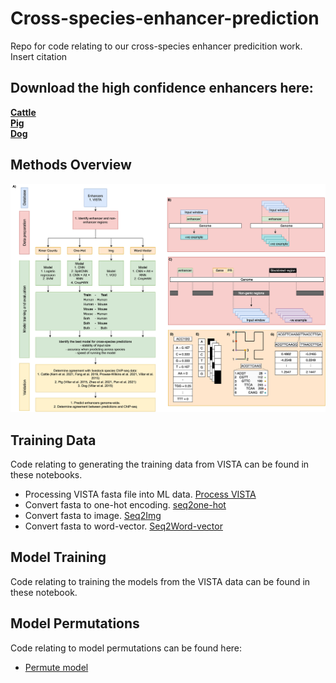 # Cross-species-enhancer-prediction
Repo for code relating to our cross-species enhancer predicition work. Insert citation

## Download the high confidence enhancers here:  
[**Cattle**](https://github.com/DaviesCentreInformatics/Cross-species-enhancer-prediction/blob/main/ARS-UCD1.2.200bp.highConfidence.Enhancer.predictions.bed.gz)  
[**Pig**](https://github.com/DaviesCentreInformatics/Cross-species-enhancer-prediction/blob/main/SSCROFA11.1.200bp.highConfidence.Enhancer.predictions.bed.gz)  
[**Dog**](https://github.com/DaviesCentreInformatics/Cross-species-enhancer-prediction/blob/main/DOG_10K.BOXER.200bp.highConfidence.Enhancer.predictions.bed.gz)  

## Methods Overview
![](fig1.png)

## Training Data
Code relating to generating the training data from VISTA can be found in these notebooks.
- Processing VISTA fasta file into ML data. [Process VISTA](data_process_Vista.ipynb)
- Convert fasta to one-hot encoding. [seq2one-hot](fasta_process_Seq2onehot.ipynb)
- Convert fasta to image. [Seq2Img](fasta_process_DNA2Img.ipynb)
- Convert fasta to word-vector. [Seq2Word-vector](fasta_process_word_vector.ipynb)

## Model Training
Code relating to training the models from the VISTA data can be found in these notebook.

## Model Permutations
Code relating to model permutations can be found here:
- [Permute model](clean_permutations.ipynb)

